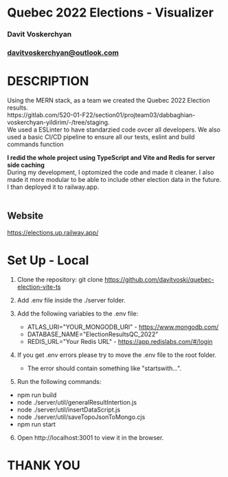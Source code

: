 # Quebec 2022 Elections - Visualizer
### Davit Voskerchyan
### [davitvoskerchyan@outlook.com](mailto:davitvokserchyan@outlook.com)

# DESCRIPTION
<p>
Using the MERN stack, as a team we created the Quebec 2022 Election results. <br>
https://gitlab.com/520-01-F22/section01/projteam03/dabbaghian-voskerchyan-yildirim/-/tree/staging.<br> We used a ESLinter to have standarzied code ovcer all developers. We also used a basic CI/CD pipeline to ensure all our tests, eslint and build commands function<br>
</p>
<p>
<b>
I redid the whole project using TypeScript and Vite and Redis for server side caching</b> <br>
During my development, I optomized the code and made it cleaner. 
I also made it more modular to be able to include other election data in the future. <br>
I than deployed it to railway.app. <br>
<br>
</p>

## Website
https://elections.up.railway.app/

# Set Up - Local

1. Clone the repository: git clone https://github.com/davitvoski/quebec-election-vite-ts

2. Add .env file inside the ./server folder.
3. Add the following variables to the .env file:

    - ATLAS_URI="YOUR_MONGODB_URI" - https://www.mongodb.com/
    - DATABASE_NAME="ElectionResultsQC_2022"
    - REDIS_URL="Your Redis URL" - https://app.redislabs.com/#/login

4. If you get .env errors please try to move the .env file to the root folder.

    - The error should contain something like "startswith...".


5. Run the following commands:

- npm run build
- node ./server/util/generalResultIntertion.js
- node ./server/util/insertDataScript.js
- node ./server/util/saveTopoJsonToMongo.cjs
- npm run start

6. Open http://localhost:3001 to view it in the browser.

# THANK YOU
